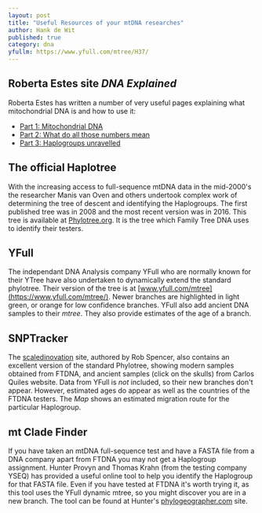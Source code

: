 ```yaml
---
layout: post
title: "Useful Resources of your mtDNA researches"
author: Hank de Wit
published: true
category: dna
yfullm: https://www.yfull.com/mtree/H37/
---
```

 
## Roberta Estes site _DNA Explained_

Roberta Estes has written a number of very useful pages explaining what mitochondrial DNA is and how to use it:

  * [Part 1: Mitochondrial DNA](https://dna-explained.com/2019/05/16/mitochondrial-dna-part-1-overview/)
  * [Part 2: What do all those numbers mean](https://dna-explained.com/2019/05/23/mitochondrial-dna-part-2-what-do-those-numbers-mean/)
  * [Part 3: Haplogroups unravelled](https://dna-explained.com/2019/06/06/mitochondrial-dna-part-3-haplogroups-unraveled/)
 
## The official Haplotree

With the increasing access to full-sequence mtDNA data in the mid-2000's the researcher Manis van Oven and others undertook complex work of determining the tree of descent and identifying the Haplogroups. The first published tree was in 2008 and the most recent version was in 2016. This tree is available at [Phylotree.org](https://www.phylotree.org/). It is the tree which Family Tree DNA uses to identify their testers. 

## YFull

The independant DNA Analysis company YFull who are normally known for their YTree have also undertaken to dynamically extend the standard phylotree. Their version of the tree is at [www.yfull.com/mtree](https://www.yfull.com/mtree/). Newer branches are highlighted in light green, or orange for low confidence branches. YFull also add ancient DNA samples to their *mtree*. They also provide estimates of the age of a branch.

## SNPTracker

The [scaledinovation](http://scaledinnovation.com/gg/snpTracker.html?snp=H1t&mt&tab=SNPs) site, authored by Rob Spencer, also contains an excellent version of the standard Phylotree, showing modern samples obtained from FTDNA, and ancient samples (click on the skulls) from Carlos Quiles website. Data from YFull is *not* included, so their new branches don't appear. However, estimated ages do appear as well as the countries of the FTDNA testers. The _Map_ shows an estimated migration route for the particular Haplogroup.

## mt Clade Finder

If you have taken an mtDNA full-sequence test and have a FASTA file from a DNA company apart from FTDNA you may not get a Haplogroup assignment. Hunter Provyn and Thomas Krahn (from the testing company YSEQ) has provided a useful online tool to help you identify the Haplogroup for that FASTA file. Even if you have tested at FTDNA it's worth trying it, as this tool uses the YFull dynamic mtree, so you might discover you are in a new branch. The tool can be found at Hunter's [phylogeographer.com](https://phylogeographer.com/mt-clade-finder) site.